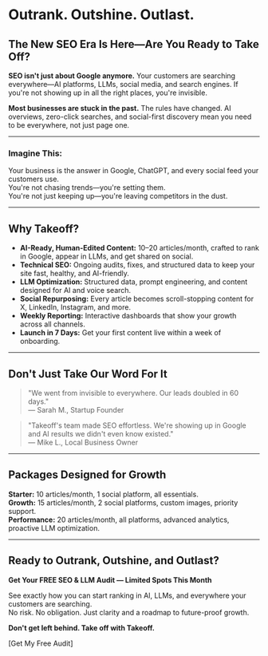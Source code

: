 # Outrank. Outshine. Outlast.

## The New SEO Era Is Here—Are You Ready to Take Off?

**SEO isn't just about Google anymore.** Your customers are searching everywhere—AI platforms, LLMs, social media, and search engines. If you're not showing up in all the right places, you're invisible.

**Most businesses are stuck in the past.** The rules have changed. AI overviews, zero-click searches, and social-first discovery mean you need to be everywhere, not just page one.

---

### Imagine This:

Your business is the answer in Google, ChatGPT, and every social feed your customers use.  
You're not chasing trends—you're setting them.  
You're not just keeping up—you're leaving competitors in the dust.

---

## Why Takeoff?

- **AI-Ready, Human-Edited Content:** 10–20 articles/month, crafted to rank in Google, appear in LLMs, and get shared on social.
- **Technical SEO:** Ongoing audits, fixes, and structured data to keep your site fast, healthy, and AI-friendly.
- **LLM Optimization:** Structured data, prompt engineering, and content designed for AI and voice search.
- **Social Repurposing:** Every article becomes scroll-stopping content for X, LinkedIn, Instagram, and more.
- **Weekly Reporting:** Interactive dashboards that show your growth across all channels.
- **Launch in 7 Days:** Get your first content live within a week of onboarding.

---

## Don't Just Take Our Word For It

> "We went from invisible to everywhere. Our leads doubled in 60 days."  
> — Sarah M., Startup Founder

> "Takeoff's team made SEO effortless. We're showing up in Google and AI results we didn't even know existed."  
> — Mike L., Local Business Owner

---

## Packages Designed for Growth

**Starter:** 10 articles/month, 1 social platform, all essentials.  
**Growth:** 15 articles/month, 2 social platforms, custom images, priority support.  
**Performance:** 20 articles/month, all platforms, advanced analytics, proactive LLM optimization.

---

## Ready to Outrank, Outshine, and Outlast?

**Get Your FREE SEO & LLM Audit — Limited Spots This Month**

See exactly how you can start ranking in AI, LLMs, and everywhere your customers are searching.  
No risk. No obligation. Just clarity and a roadmap to future-proof growth.

**Don't get left behind. Take off with Takeoff.**

[Get My Free Audit]
